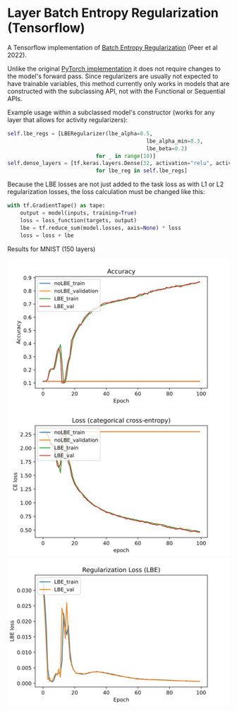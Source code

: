 # Layer Batch Entropy Regularization (Tensorflow)

A Tensorflow implementation of [Batch Entropy Regularization](https://openreview.net/forum?id=LJohl5DnZf) (Peer et al 2022).

Unlike the original [PyTorch implementation](https://github.com/peerdavid/layerwise-batch-entropy) it does not require changes to the model's forward pass. Since regularizers are usually not expected to have trainable variables, this method currently only works in models that are constructed with the subclassing API, not with the Functional or Sequential APIs.

Example usage within a subclassed model's constructor (works for any layer that allows for activity regularizers):
```python
self.lbe_regs = [LBERegularizer(lbe_alpha=0.5,
                                            lbe_alpha_min=0.3,
                                            lbe_beta=0.2)
                            for _ in range(10)]
self.dense_layers = [tf.keras.layers.Dense(32, activation="relu", activity_regularizer=lbe_reg) 
                            for lbe_reg in self.lbe_regs]

```

Because the LBE losses are not just added to the task loss as with L1 or L2 regularization losses, the loss calculation must be changed like this:
```python
with tf.GradientTape() as tape:
    output = model(inputs, training=True)
    loss = loss_function(targets, output)
    lbe = tf.reduce_sum(model.losses, axis=None) * loss
    loss = loss + lbe
```

Results for MNIST (150 layers)

![Accuracies](experiments/results/accuracies.svg)
![Categorical Crossentropy](experiments/results/crossentropy.svg)
![Batch Entropy Loss](experiments/results/LBE_loss.svg)
